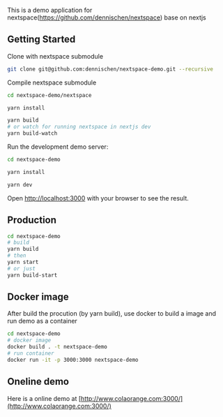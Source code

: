 
This is a demo application for nextspace(https://github.com/dennischen/nextspace) base on nextjs 

## Getting Started

Clone with nextspace submodule
```bash
git clone git@github.com:dennischen/nextspace-demo.git --recursive
```

Compile nextspace submodule

```bash
cd nextspace-demo/nextspace

yarn install

yarn build
# or watch for running nextspace in nextjs dev
yarn build-watch
```

Run the development demo server:

```bash
cd nextspace-demo

yarn install

yarn dev
```

Open [http://localhost:3000](http://localhost:3000) with your browser to see the result.

## Production

```bash
cd nextspace-demo
# build
yarn build
# then
yarn start
# or just
yarn build-start
```

## Docker image
After build the procution (by yarn build), use docker to build a image and run demo as a container

```bash
cd nextspace-demo
# docker image
docker build . -t nextspace-demo
# run container
docker run -it -p 3000:3000 nextspace-demo
```

## Oneline demo
Here is a online demo at [http://www.colaorange.com:3000/](http://www.colaorange.com:3000/)
